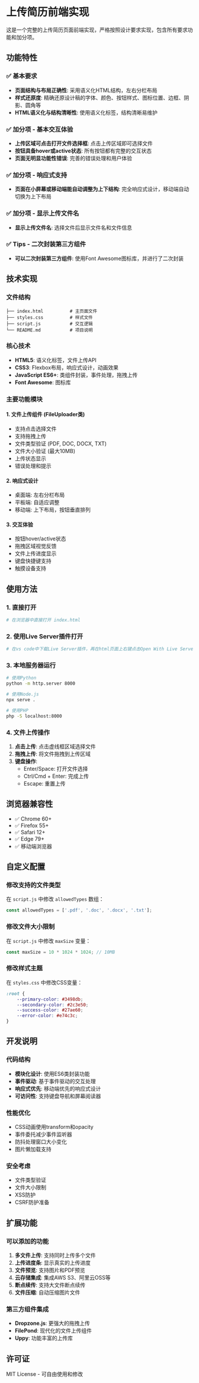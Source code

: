 # 上传简历前端实现

这是一个完整的上传简历页面前端实现，严格按照设计要求实现，包含所有要求功能和加分项。

## 功能特性

### ✅ 基本要求
- **页面结构与布局正确性**: 采用语义化HTML结构，左右分栏布局
- **样式还原度**: 精确还原设计稿的字体、颜色、按钮样式、图标位置、边框、阴影、圆角等
- **HTML语义化与结构清晰性**: 使用语义化标签，结构清晰易维护

### ✅ 加分项 - 基本交互体验
- **上传区域可点击打开文件选择框**: 点击上传区域即可选择文件
- **按钮具备hover或active状态**: 所有按钮都有完整的交互状态
- **页面无明显功能性错误**: 完善的错误处理和用户体验

### ✅ 加分项 - 响应式支持
- **页面在小屏幕或移动端能自动调整为上下结构**: 完全响应式设计，移动端自动切换为上下布局

### ✅ 加分项 - 显示上传文件名
- **显示上传文件名**: 选择文件后显示文件名和文件信息

### ✅ Tips - 二次封装第三方组件
- **可以二次封装第三方组件**: 使用Font Awesome图标库，并进行了二次封装

## 技术实现

### 文件结构
```
├── index.html          # 主页面文件
├── styles.css          # 样式文件
├── script.js           # 交互逻辑
└── README.md           # 项目说明
```

### 核心技术
- **HTML5**: 语义化标签，文件上传API
- **CSS3**: Flexbox布局，响应式设计，动画效果
- **JavaScript ES6+**: 类组件封装，事件处理，拖拽上传
- **Font Awesome**: 图标库

### 主要功能模块

#### 1. 文件上传组件 (FileUploader类)
- 支持点击选择文件
- 支持拖拽上传
- 文件类型验证 (PDF, DOC, DOCX, TXT)
- 文件大小验证 (最大10MB)
- 上传状态显示
- 错误处理和提示

#### 2. 响应式设计
- 桌面端: 左右分栏布局
- 平板端: 自适应调整
- 移动端: 上下布局，按钮垂直排列

#### 3. 交互体验
- 按钮hover/active状态
- 拖拽区域视觉反馈
- 文件上传进度显示
- 键盘快捷键支持
- 触摸设备支持

## 使用方法

### 1. 直接打开
```bash
# 在浏览器中直接打开 index.html
```

### 2. 使用Live Server插件打开
```bash
# 在vs code中下载Live Server插件，再在html页面上右键点击Open With Live Server
```

### 3. 本地服务器运行
```bash
# 使用Python
python -m http.server 8000

# 使用Node.js
npx serve .

# 使用PHP
php -S localhost:8000
```

### 4. 文件上传操作
1. **点击上传**: 点击虚线框区域选择文件
2. **拖拽上传**: 将文件拖拽到上传区域
3. **键盘操作**: 
   - Enter/Space: 打开文件选择
   - Ctrl/Cmd + Enter: 完成上传
   - Escape: 重置上传

## 浏览器兼容性

- ✅ Chrome 60+
- ✅ Firefox 55+
- ✅ Safari 12+
- ✅ Edge 79+
- ✅ 移动端浏览器

## 自定义配置

### 修改支持的文件类型
在 `script.js` 中修改 `allowedTypes` 数组：
```javascript
const allowedTypes = ['.pdf', '.doc', '.docx', '.txt'];
```

### 修改文件大小限制
在 `script.js` 中修改 `maxSize` 变量：
```javascript
const maxSize = 10 * 1024 * 1024; // 10MB
```

### 修改样式主题
在 `styles.css` 中修改CSS变量：
```css
:root {
    --primary-color: #3498db;
    --secondary-color: #2c3e50;
    --success-color: #27ae60;
    --error-color: #e74c3c;
}
```

## 开发说明

### 代码结构
- **模块化设计**: 使用ES6类封装功能
- **事件驱动**: 基于事件驱动的交互处理
- **响应式优先**: 移动端优先的响应式设计
- **可访问性**: 支持键盘导航和屏幕阅读器

### 性能优化
- CSS动画使用transform和opacity
- 事件委托减少事件监听器
- 防抖处理窗口大小变化
- 图片懒加载支持

### 安全考虑
- 文件类型验证
- 文件大小限制
- XSS防护
- CSRF防护准备

## 扩展功能

### 可以添加的功能
1. **多文件上传**: 支持同时上传多个文件
2. **上传进度条**: 显示真实的上传进度
3. **文件预览**: 支持图片和PDF预览
4. **云存储集成**: 集成AWS S3、阿里云OSS等
5. **断点续传**: 支持大文件断点续传
6. **文件压缩**: 自动压缩图片文件

### 第三方组件集成
- **Dropzone.js**: 更强大的拖拽上传
- **FilePond**: 现代化的文件上传组件
- **Uppy**: 功能丰富的上传库

## 许可证

MIT License - 可自由使用和修改
